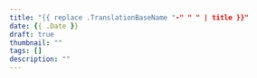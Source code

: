 ```yaml
---
title: "{{ replace .TranslationBaseName "-" " " | title }}"
date: {{ .Date }}
draft: true
thumbnail: ""
tags: []
description: ""
---
```


